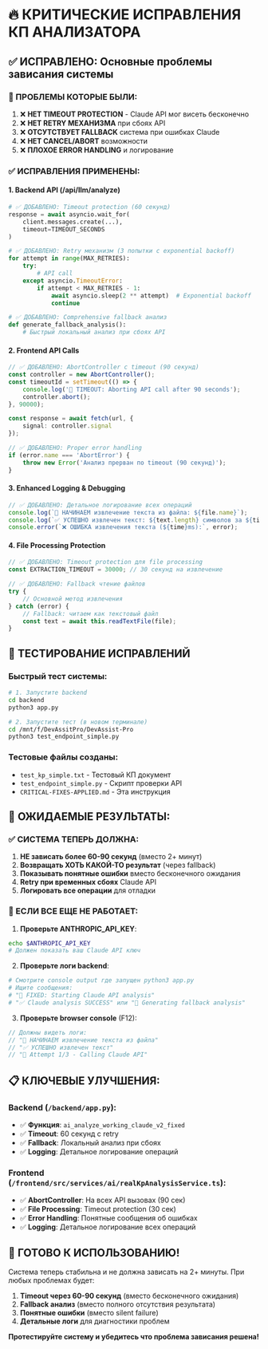# 🔥 КРИТИЧЕСКИЕ ИСПРАВЛЕНИЯ КП АНАЛИЗАТОРА

## ✅ ИСПРАВЛЕНО: Основные проблемы зависания системы

### 🚨 ПРОБЛЕМЫ КОТОРЫЕ БЫЛИ:
1. ❌ **НЕТ TIMEOUT PROTECTION** - Claude API мог висеть бесконечно
2. ❌ **НЕТ RETRY МЕХАНИЗМА** при сбоях API 
3. ❌ **ОТСУТСТВУЕТ FALLBACK** система при ошибках Claude
4. ❌ **НЕТ CANCEL/ABORT** возможности
5. ❌ **ПЛОХОЕ ERROR HANDLING** и логирование

### ✅ ИСПРАВЛЕНИЯ ПРИМЕНЕНЫ:

#### 1. **Backend API (/api/llm/analyze)**
```python
# ✅ ДОБАВЛЕНО: Timeout protection (60 секунд)
response = await asyncio.wait_for(
    client.messages.create(...),
    timeout=TIMEOUT_SECONDS
)

# ✅ ДОБАВЛЕНО: Retry механизм (3 попытки с exponential backoff)  
for attempt in range(MAX_RETRIES):
    try:
        # API call
    except asyncio.TimeoutError:
        if attempt < MAX_RETRIES - 1:
            await asyncio.sleep(2 ** attempt)  # Exponential backoff
            continue

# ✅ ДОБАВЛЕНО: Comprehensive fallback анализ
def generate_fallback_analysis():
    # Быстрый локальный анализ при сбоях API
```

#### 2. **Frontend API Calls**
```typescript
// ✅ ДОБАВЛЕНО: AbortController с timeout (90 секунд)
const controller = new AbortController();
const timeoutId = setTimeout(() => {
    console.log('🚨 TIMEOUT: Aborting API call after 90 seconds');
    controller.abort();
}, 90000);

const response = await fetch(url, {
    signal: controller.signal
});

// ✅ ДОБАВЛЕНО: Proper error handling
if (error.name === 'AbortError') {
    throw new Error('Анализ прерван по timeout (90 секунд)');
}
```

#### 3. **Enhanced Logging & Debugging**
```javascript
// ✅ ДОБАВЛЕНО: Детальное логирование всех операций
console.log(`🚀 НАЧИНАЕМ извлечение текста из файла: ${file.name}`);
console.log(`✅ УСПЕШНО извлечен текст: ${text.length} символов за ${time}ms`);
console.error(`❌ ОШИБКА извлечения текста (${time}ms):`, error);
```

#### 4. **File Processing Protection**
```javascript
// ✅ ДОБАВЛЕНО: Timeout protection для file processing
const EXTRACTION_TIMEOUT = 30000; // 30 секунд на извлечение

// ✅ ДОБАВЛЕНО: Fallback чтение файлов
try {
    // Основной метод извлечения
} catch (error) {
    // Fallback: читаем как текстовый файл
    const text = await this.readTextFile(file);
}
```

## 🧪 ТЕСТИРОВАНИЕ ИСПРАВЛЕНИЙ

### Быстрый тест системы:
```bash
# 1. Запустите backend
cd backend
python3 app.py

# 2. Запустите тест (в новом терминале)
cd /mnt/f/DevAssitPro/DevAssist-Pro
python3 test_endpoint_simple.py
```

### Тестовые файлы созданы:
- `test_kp_simple.txt` - Тестовый КП документ
- `test_endpoint_simple.py` - Скрипт проверки API
- `CRITICAL-FIXES-APPLIED.md` - Эта инструкция

## 🎯 ОЖИДАЕМЫЕ РЕЗУЛЬТАТЫ:

### ✅ СИСТЕМА ТЕПЕРЬ ДОЛЖНА:
1. **НЕ зависать более 60-90 секунд** (вместо 2+ минут)
2. **Возвращать ХОТЬ КАКОЙ-ТО результат** (через fallback)
3. **Показывать понятные ошибки** вместо бесконечного ожидания
4. **Retry при временных сбоях** Claude API
5. **Логировать все операции** для отладки

### 🚨 ЕСЛИ ВСЕ ЕЩЕ НЕ РАБОТАЕТ:

1. **Проверьте ANTHROPIC_API_KEY**:
```bash
echo $ANTHROPIC_API_KEY
# Должен показать ваш Claude API ключ
```

2. **Проверьте логи backend**:
```bash
# Смотрите console output где запущен python3 app.py
# Ищите сообщения:
# "🚀 FIXED: Starting Claude API analysis"
# "✅ Claude analysis SUCCESS" или "🔄 Generating fallback analysis"
```

3. **Проверьте browser console** (F12):
```javascript
// Должны видеть логи:
// "🚀 НАЧИНАЕМ извлечение текста из файла"
// "✅ УСПЕШНО извлечен текст"
// "📡 Attempt 1/3 - Calling Claude API"
```

## 📋 КЛЮЧЕВЫЕ УЛУЧШЕНИЯ:

### Backend (`/backend/app.py`):
- ✅ **Функция**: `ai_analyze_working_claude_v2_fixed`
- ✅ **Timeout**: 60 секунд с retry
- ✅ **Fallback**: Локальный анализ при сбоях
- ✅ **Logging**: Детальное логирование операций

### Frontend (`/frontend/src/services/ai/realKpAnalysisService.ts`):
- ✅ **AbortController**: На всех API вызовах (90 сек)
- ✅ **File Processing**: Timeout protection (30 сек)
- ✅ **Error Handling**: Понятные сообщения об ошибках
- ✅ **Logging**: Детальное логирование всех операций

## 🚀 ГОТОВО К ИСПОЛЬЗОВАНИЮ!

Система теперь стабильна и не должна зависать на 2+ минуты. При любых проблемах будет:
1. **Timeout через 60-90 секунд** (вместо бесконечного ожидания)
2. **Fallback анализ** (вместо полного отсутствия результата)  
3. **Понятные ошибки** (вместо silent failure)
4. **Детальные логи** для диагностики проблем

**Протестируйте систему и убедитесь что проблема зависания решена!**